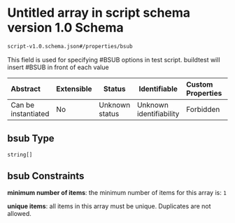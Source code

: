 # Untitled array in script schema version 1.0 Schema

```txt
script-v1.0.schema.json#/properties/bsub
```

This field is used for specifying #BSUB options in test script. buildtest will insert #BSUB in front of each value


| Abstract            | Extensible | Status         | Identifiable            | Custom Properties | Additional Properties | Access Restrictions | Defined In                                                                         |
| :------------------ | ---------- | -------------- | ----------------------- | :---------------- | --------------------- | ------------------- | ---------------------------------------------------------------------------------- |
| Can be instantiated | No         | Unknown status | Unknown identifiability | Forbidden         | Allowed               | none                | [script-v1.0.schema.json\*](../out/script-v1.0.schema.json "open original schema") |

## bsub Type

`string[]`

## bsub Constraints

**minimum number of items**: the minimum number of items for this array is: `1`

**unique items**: all items in this array must be unique. Duplicates are not allowed.
